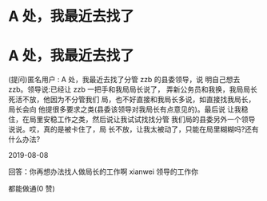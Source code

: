 # A 处，我最近去找了

# A 处，我最近去找了

(提问)匿名用户 : A 处，我最近去找了分管 zzb 的县委领导，说 明自己想去 zzb。领导说:已经让 zzb 一把手和我局局长说了， 弄新公务员和我换，我局局长死活不放，他因为不分管我们 局，也不好直接和我局长多说，如直接找我局长，局长会向 他提很多要求之类(县委该领导对我局长有点意见的)。最后说 让我稳住，在局里安稳工作之类，然后说让我试试找找分管 我们局的县委另外一个领导说说。哎，真的是被卡住了，局 长不放，让我太被动了，只能在局里糊糊吗?还有什么办法?

2019-08-08

回答：你再想办法找人做局长的工作啊 xianwei 领导的工作你

都能做通(0 赞)